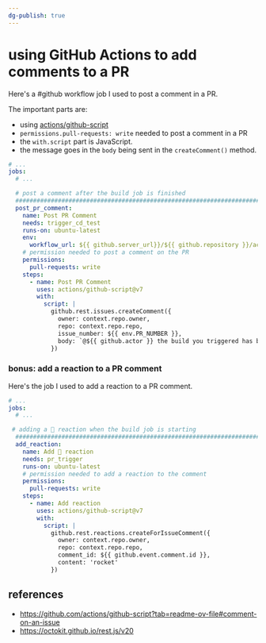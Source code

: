 ```yaml
---
dg-publish: true
---
```

# using GitHub Actions to add comments to a PR

Here's a #github workflow job I used to post a comment in a PR.

The important parts are:

- using [actions/github-script](https://github.com/actions/github-script)
- `permissions.pull-requests: write` needed to post a comment in a PR
- the `with.script` part is JavaScript.
- the message goes in the `body` being sent in the `createComment()` method.

```yaml
# ...
jobs:
  # ...

  # post a comment after the build job is finished
  ##############################################################################
  post_pr_comment:
    name: Post PR Comment
    needs: trigger_cd_test
    runs-on: ubuntu-latest
    env:
      workflow_url: ${{ github.server_url}}/${{ github.repository }}/actions/runs/${{ github.run_id }}
    # permission needed to post a comment on the PR
    permissions:
      pull-requests: write
    steps:
      - name: Post PR Comment
        uses: actions/github-script@v7
        with:
          script: |
            github.rest.issues.createComment({
              owner: context.repo.owner,
              repo: context.repo.repo,
              issue_number: ${{ env.PR_NUMBER }},
              body: `@${{ github.actor }} the build you triggered has been finished.\n\n[Link to the workflow.](${{ env.workflow_url }})`
            })
```


### bonus: add a reaction to a PR comment

Here's the job I used to add a reaction to a PR comment.

```yaml
# ...
jobs:
  # ...

 # adding a 🚀 reaction when the build job is starting
  ##############################################################################
  add_reaction:
    name: Add 🚀 reaction
    needs: pr_trigger
    runs-on: ubuntu-latest
    # permission needed to add a reaction to the comment
    permissions:
      pull-requests: write
    steps:
      - name: Add reaction
        uses: actions/github-script@v7
        with:
          script: |
            github.rest.reactions.createForIssueComment({
              owner: context.repo.owner,
              repo: context.repo.repo,
              comment_id: ${{ github.event.comment.id }},
              content: 'rocket'
            })
```
## references

- <https://github.com/actions/github-script?tab=readme-ov-file#comment-on-an-issue>
- <https://octokit.github.io/rest.js/v20>
